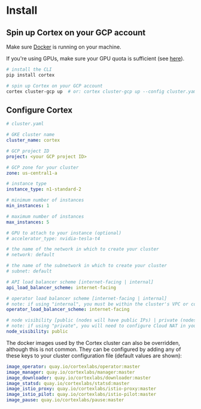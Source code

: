 # Install

## Spin up Cortex on your GCP account

Make sure [Docker](https://docs.docker.com/install) is running on your machine.

If you're using GPUs, make sure your GPU quota is sufficient (see [here](https://cloud.google.com/compute/quotas)).

```bash
# install the CLI
pip install cortex

# spin up Cortex on your GCP account
cortex cluster-gcp up  # or: cortex cluster-gcp up --config cluster.yaml (see configuration options below)
```

## Configure Cortex

```yaml
# cluster.yaml

# GKE cluster name
cluster_name: cortex

# GCP project ID
project: <your GCP project ID>

# GCP zone for your cluster
zone: us-central1-a

# instance type
instance_type: n1-standard-2

# minimum number of instances
min_instances: 1

# maximum number of instances
max_instances: 5

# GPU to attach to your instance (optional)
# accelerator_type: nvidia-tesla-t4

# the name of the network in which to create your cluster
# network: default

# the name of the subnetwork in which to create your cluster
# subnet: default

# API load balancer scheme [internet-facing | internal]
api_load_balancer_scheme: internet-facing

# operator load balancer scheme [internet-facing | internal]
# note: if using "internal", you must be within the cluster's VPC or configure VPC Peering to connect your CLI to your cluster operator
operator_load_balancer_scheme: internet-facing

# node visibility [public (nodes will have public IPs) | private (nodes will not have public IPs)]
# note: if using "private", you will need to configure Cloud NAT in your VPC before creating your cluster
node_visibility: public
```

The docker images used by the Cortex cluster can also be overridden, although this is not common. They can be configured by adding any of these keys to your cluster configuration file (default values are shown):

<!-- CORTEX_VERSION_BRANCH_STABLE -->
```yaml
image_operator: quay.io/cortexlabs/operator:master
image_manager: quay.io/cortexlabs/manager:master
image_downloader: quay.io/cortexlabs/downloader:master
image_statsd: quay.io/cortexlabs/statsd:master
image_istio_proxy: quay.io/cortexlabs/istio-proxy:master
image_istio_pilot: quay.io/cortexlabs/istio-pilot:master
image_pause: quay.io/cortexlabs/pause:master
```
